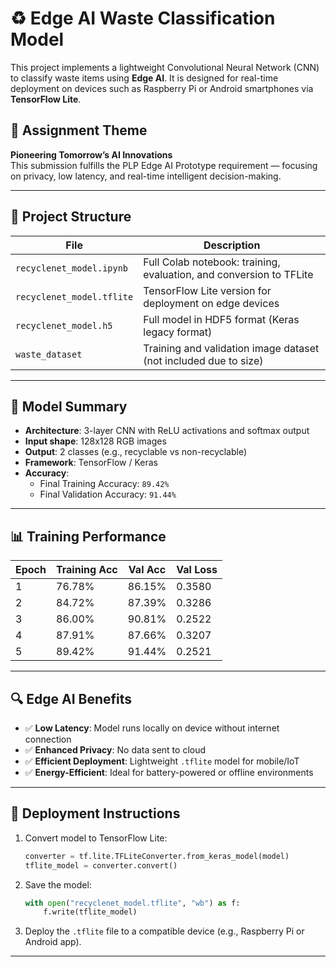 # ♻️ Edge AI Waste Classification Model

This project implements a lightweight Convolutional Neural Network (CNN) to classify waste items using **Edge AI**. It is designed for real-time deployment on devices such as Raspberry Pi or Android smartphones via **TensorFlow Lite**.

## 📌 Assignment Theme
**Pioneering Tomorrow’s AI Innovations**  
This submission fulfills the PLP Edge AI Prototype requirement — focusing on privacy, low latency, and real-time intelligent decision-making.

---

## 📂 Project Structure

| File | Description |
|------|-------------|
| `recyclenet_model.ipynb` | Full Colab notebook: training, evaluation, and conversion to TFLite |
| `recyclenet_model.tflite` | TensorFlow Lite version for deployment on edge devices |
| `recyclenet_model.h5` | Full model in HDF5 format (Keras legacy format) |
| `waste_dataset` | Training and validation image dataset (not included due to size) |

---

## 🧠 Model Summary

- **Architecture**: 3-layer CNN with ReLU activations and softmax output
- **Input shape**: 128x128 RGB images
- **Output**: 2 classes (e.g., recyclable vs non-recyclable)
- **Framework**: TensorFlow / Keras
- **Accuracy**:  
  - Final Training Accuracy: `89.42%`  
  - Final Validation Accuracy: `91.44%`

---

## 📊 Training Performance

| Epoch | Training Acc | Val Acc | Val Loss |
|-------|--------------|---------|----------|
| 1     | 76.78%       | 86.15%  | 0.3580   |
| 2     | 84.72%       | 87.39%  | 0.3286   |
| 3     | 86.00%       | 90.81%  | 0.2522   |
| 4     | 87.91%       | 87.66%  | 0.3207   |
| 5     | 89.42%       | 91.44%  | 0.2521   |

---

## 🔍 Edge AI Benefits

- ✅ **Low Latency**: Model runs locally on device without internet connection
- ✅ **Enhanced Privacy**: No data sent to cloud
- ✅ **Efficient Deployment**: Lightweight `.tflite` model for mobile/IoT
- ✅ **Energy-Efficient**: Ideal for battery-powered or offline environments

---

## 🚀 Deployment Instructions

1. Convert model to TensorFlow Lite:
    ```python
    converter = tf.lite.TFLiteConverter.from_keras_model(model)
    tflite_model = converter.convert()
    ```

2. Save the model:
    ```python
    with open("recyclenet_model.tflite", "wb") as f:
        f.write(tflite_model)
    ```

3. Deploy the `.tflite` file to a compatible device (e.g., Raspberry Pi or Android app).

---

